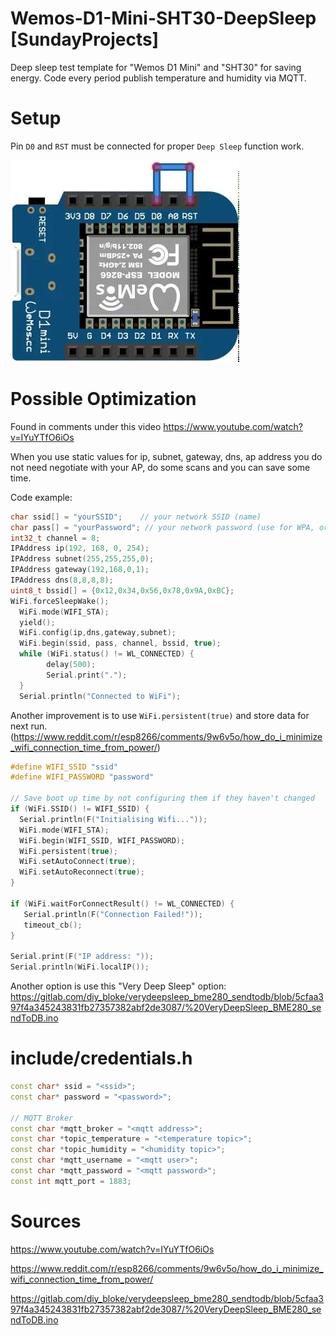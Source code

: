 # Wemos-D1-Mini-SHT30-DeepSleep [SundayProjects]

Deep sleep test template for "Wemos D1 Mini" and "SHT30" for saving energy. Code every period publish temperature and humidity via MQTT.

# Setup
Pin ```D0``` and ```RST``` must be connected for proper ```Deep Sleep``` function work.

![wemosd1miniwiring](./docs/images/wemosd1miniwiring.jpg "Deep Sleep Wiring")


# Possible Optimization
Found in comments under this video https://www.youtube.com/watch?v=IYuYTfO6iOs

When you use static values for ip, subnet, gateway, dns, ap address you do not need negotiate with your AP, do some scans and you can save some time.

Code example:
```cpp
char ssid[] = "yourSSID";    // your network SSID (name)
char pass[] = "yourPassword"; // your network password (use for WPA, or use as key for WEP)
int32_t channel = 8;
IPAddress ip(192, 168, 0, 254);
IPAddress subnet(255,255,255,0);
IPAddress gateway(192,168,0,1);
IPAddress dns(8,8,8,8);
uint8_t bssid[] = {0x12,0x34,0x56,0x78,0x9A,0xBC};
WiFi.forceSleepWake();
  WiFi.mode(WIFI_STA);
  yield();
  WiFi.config(ip,dns,gateway,subnet);
  WiFi.begin(ssid, pass, channel, bssid, true);
  while (WiFi.status() != WL_CONNECTED) {
        delay(500);
        Serial.print(".");
  }
  Serial.println("Connected to WiFi");

```

Another improvement is to use ```WiFi.persistent(true)``` and store data for next run. (https://www.reddit.com/r/esp8266/comments/9w6v5o/how_do_i_minimize_wifi_connection_time_from_power/)

```cpp
#define WIFI_SSID "ssid"
#define WIFI_PASSWORD "password"

// Save boot up time by not configuring them if they haven't changed
if (WiFi.SSID() != WIFI_SSID) {
  Serial.println(F("Initialising Wifi..."));
  WiFi.mode(WIFI_STA);
  WiFi.begin(WIFI_SSID, WIFI_PASSWORD);
  WiFi.persistent(true);
  WiFi.setAutoConnect(true);
  WiFi.setAutoReconnect(true);
}

if (WiFi.waitForConnectResult() != WL_CONNECTED) {
   Serial.println(F("Connection Failed!"));
   timeout_cb();
}

Serial.print(F("IP address: "));
Serial.println(WiFi.localIP());
```

Another option is use this "Very Deep Sleep" option: https://gitlab.com/diy_bloke/verydeepsleep_bme280_sendtodb/blob/5cfaa397f4a345243831fb27357382abf2de3087/%20VeryDeepSleep_BME280_sendToDB.ino

# include/credentials.h
```cpp
const char* ssid = "<ssid>";
const char* password = "<password>";

// MQTT Broker
const char *mqtt_broker = "<mqtt address>";
const char *topic_temperature = "<temperature topic>";
const char *topic_humidity = "<humidity topic>";
const char *mqtt_username = "<mqtt user>";
const char *mqtt_password = "<mqtt password>";
const int mqtt_port = 1883;
```

# Sources
https://www.youtube.com/watch?v=IYuYTfO6iOs

https://www.reddit.com/r/esp8266/comments/9w6v5o/how_do_i_minimize_wifi_connection_time_from_power/

https://gitlab.com/diy_bloke/verydeepsleep_bme280_sendtodb/blob/5cfaa397f4a345243831fb27357382abf2de3087/%20VeryDeepSleep_BME280_sendToDB.ino

